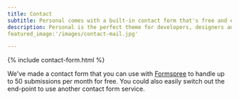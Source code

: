 ```yaml
---
title: Contact
subtitle: Personal comes with a built-in contact form that's free and easy to set up.
description: Personal is the perfect theme for developers, designers and other creatives.
featured_image:'/images/contact-mail.jpg'

---
```


{% include contact-form.html %}

We've made a contact form that you can use with [Formspree](https://formspree.io/create/jekyllthemes) to handle up to 50 submissions per month for free. You could also easily switch out the end-point to use another contact form service.
